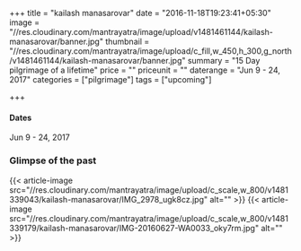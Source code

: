 +++
title = "kailash manasarovar"
date = "2016-11-18T19:23:41+05:30"
image = "//res.cloudinary.com/mantrayatra/image/upload/v1481461144/kailash-manasarovar/banner.jpg"
thumbnail = "//res.cloudinary.com/mantrayatra/image/upload/c_fill,w_450,h_300,g_north/v1481461144/kailash-manasarovar/banner.jpg"
summary = "15 Day pilgrimage of a lifetime"
price = ""
priceunit = ""
daterange = "Jun 9 - 24, 2017"
categories = ["pilgrimage"]
tags = ["upcoming"]

+++

#### Dates
Jun 9 - 24, 2017

### Glimpse of the past
{{< article-image src="//res.cloudinary.com/mantrayatra/image/upload/c_scale,w_800/v1481339043/kailash-manasarovar/IMG_2978_ugk8cz.jpg" alt="" >}}
{{< article-image src="//res.cloudinary.com/mantrayatra/image/upload/c_scale,w_800/v1481339179/kailash-manasarovar/IMG-20160627-WA0033_oky7rm.jpg" alt="" >}}
